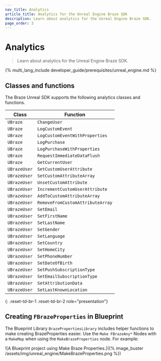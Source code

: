 ```yaml
---
nav_title: Analytics
article_title: Analytics for the Unreal Engine Braze SDK
description: Learn about analytics for the Unreal Engine Braze SDK.
page_order: 3
---
```


# Analytics

> Learn about analytics for the Unreal Engine Braze SDK.

{% multi_lang_include developer_guide/prerequisites/unreal_engine.md %}

## Classes and functions

The Braze Unreal SDK supports the following analytics classes and functions.

| Class             | Function                                                  |
|-------------------|-----------------------------------------------------------|
| `UBraze`          | `ChangeUser`                                              |
| `UBraze`          | `LogCustomEvent`                                          |
| `UBraze`          | `LogCustomEventWithProperties`                            |
| `UBraze`          | `LogPurchase`                                             |
| `UBraze`          | `LogPurchaseWithProperties`                               |
| `UBraze`          | `RequestImmediateDataFlush`                               |
| `UBraze`          | `GetCurrentUser`                                          |
| `UBrazeUser`      | `SetCustomUserAttribute`                                  |
| `UBrazeUser`      | `SetCustomAttributeArray`                                 |
| `UBrazeUser`      | `UnsetCustomAttribute`                                    |
| `UBrazeUser`      | `IncrementCustomUserAttribute`                            |
| `UBrazeUser`      | `AddToCustomAttributeArray`                               |
| `UBrazeUser`      | `RemoveFromCustomAttributeArray`                          |
| `UBrazeUser`      | `SetEmail`                                                |
| `UBrazeUser`      | `SetFirstName`                                            |
| `UBrazeUser`      | `SetLastName`                                             |
| `UBrazeUser`      | `SetGender`                                               |
| `UBrazeUser`      | `SetLanguage`                                             |
| `UBrazeUser`      | `SetCountry`                                              |
| `UBrazeUser`      | `SetHomeCity`                                             |
| `UBrazeUser`      | `SetPhoneNumber`                                          |
| `UBrazeUser`      | `SetDateOfBirth`                                          |
| `UBrazeUser`      | `SetPushSubscriptionType`                                 |
| `UBrazeUser`      | `SetEmailSubscriptionType`                                |
| `UBrazeUser`      | `SetAttributionData`                                      |
| `UBrazeUser`      | `SetLastKnownLocation`                                    |
{: .reset-td-br-1 .reset-td-br-2 role="presentation"}

## Creating `FBrazeProperties` in Blueprint

The Blueprint Library `BrazePropertiesLibrary` includes helper functions to make creating BrazeProperties easier. Use the `Make FBrazeAny*` Nodes with a `MakeMap` when using the `MakeBrazeProperties` node. For example:

![A Blueprint project using Make Braze Properties.]({% image_buster /assets/img/unreal_engine/MakeBrazeProperties.png %})
